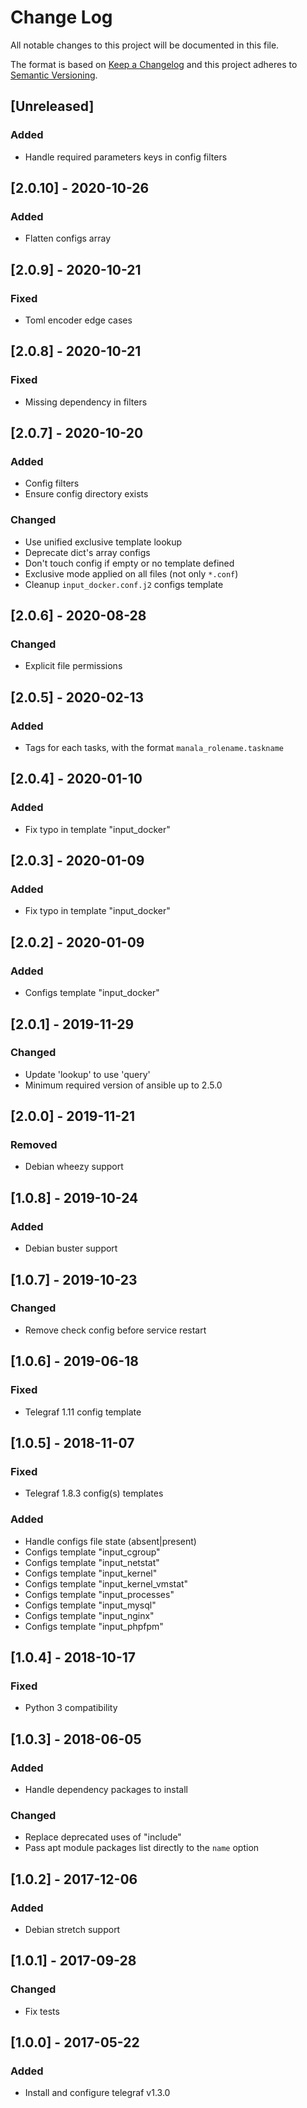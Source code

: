 # Change Log
All notable changes to this project will be documented in this file.

The format is based on [Keep a Changelog](http://keepachangelog.com/)
and this project adheres to [Semantic Versioning](http://semver.org/).

## [Unreleased]
### Added
- Handle required parameters keys in config filters

## [2.0.10] - 2020-10-26
### Added
- Flatten configs array

## [2.0.9] - 2020-10-21
### Fixed
- Toml encoder edge cases

## [2.0.8] - 2020-10-21
### Fixed
- Missing dependency in filters

## [2.0.7] - 2020-10-20
### Added
- Config filters
- Ensure config directory exists

### Changed
- Use unified exclusive template lookup
- Deprecate dict's array configs
- Don't touch config if empty or no template defined
- Exclusive mode applied on all files (not only `*.conf`)
- Cleanup `input_docker.conf.j2` configs template

## [2.0.6] - 2020-08-28
### Changed
- Explicit file permissions

## [2.0.5] - 2020-02-13
### Added
- Tags for each tasks, with the format `manala_rolename.taskname`

## [2.0.4] - 2020-01-10
### Added
- Fix typo in template "input_docker"

## [2.0.3] - 2020-01-09
### Added
- Fix typo in template "input_docker"

## [2.0.2] - 2020-01-09
### Added
- Configs template "input_docker"

## [2.0.1] - 2019-11-29
### Changed
- Update 'lookup' to use 'query'
- Minimum required version of ansible up to 2.5.0

## [2.0.0] - 2019-11-21
### Removed
- Debian wheezy support

## [1.0.8] - 2019-10-24
### Added
- Debian buster support

## [1.0.7] - 2019-10-23
### Changed
- Remove check config before service restart

## [1.0.6] - 2019-06-18
### Fixed
- Telegraf 1.11 config template

## [1.0.5] - 2018-11-07
### Fixed
- Telegraf 1.8.3 config(s) templates

### Added
- Handle configs file state (absent|present)
- Configs template "input_cgroup"
- Configs template "input_netstat"
- Configs template "input_kernel"
- Configs template "input_kernel_vmstat"
- Configs template "input_processes"
- Configs template "input_mysql"
- Configs template "input_nginx"
- Configs template "input_phpfpm"

## [1.0.4] - 2018-10-17
### Fixed
- Python 3 compatibility

## [1.0.3] - 2018-06-05
### Added
- Handle dependency packages to install

### Changed
- Replace deprecated uses of "include"
- Pass apt module packages list directly to the `name` option

## [1.0.2] - 2017-12-06
### Added
- Debian stretch support

## [1.0.1] - 2017-09-28
### Changed
- Fix tests

## [1.0.0] - 2017-05-22
### Added
- Install and configure telegraf v1.3.0
